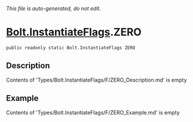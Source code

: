 *This file is auto-generated, do not edit.*

# [Bolt.InstantiateFlags](Types/Bolt.InstantiateFlags.md).ZERO
`public readonly static Bolt.InstantiateFlags ZERO`
## Description
Contents of 'Types/Bolt.InstantiateFlags/F/ZERO_Description.md' is empty
## Example
Contents of 'Types/Bolt.InstantiateFlags/F/ZERO_Example.md' is empty

